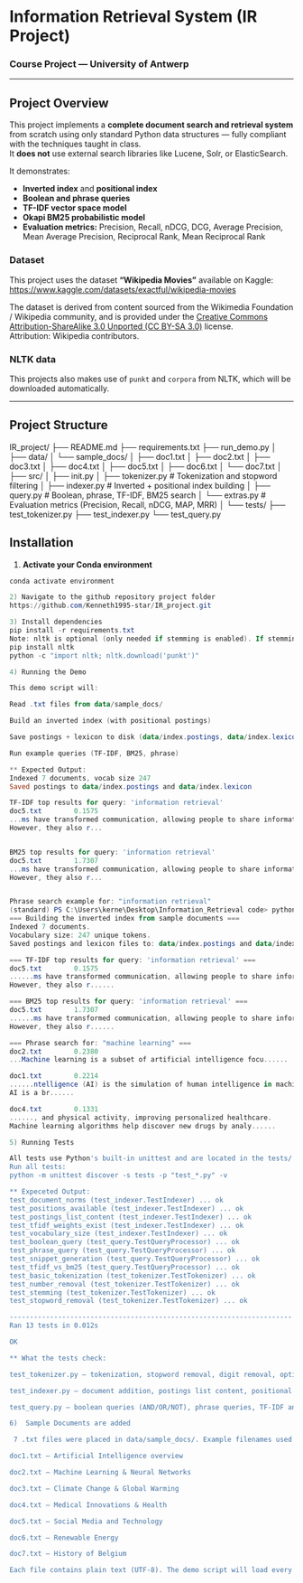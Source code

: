 # Information Retrieval System (IR Project)

### Course Project — University of Antwerp

---

## Project Overview

This project implements a **complete document search and retrieval system** from scratch using only standard Python data structures — fully compliant with the techniques taught in class.  
It **does not** use external search libraries like Lucene, Solr, or ElasticSearch.

It demonstrates:
- **Inverted index** and **positional index**
- **Boolean and phrase queries**
- **TF-IDF vector space model**
- **Okapi BM25 probabilistic model**
- **Evaluation metrics:** Precision, Recall, nDCG, DCG, Average Precision, Mean Average Precision, Reciprocal Rank, Mean Reciprocal Rank

### Dataset  
This project uses the dataset **“Wikipedia Movies”** available on Kaggle:  
https://www.kaggle.com/datasets/exactful/wikipedia-movies  

The dataset is derived from content sourced from the Wikimedia Foundation / Wikipedia community, and is provided under the [Creative Commons Attribution-ShareAlike 3.0 Unported (CC BY-SA 3.0)](https://creativecommons.org/licenses/by-sa/3.0/) license.  
Attribution: Wikipedia contributors. 

### NLTK data
This projects also makes use of `punkt` and `corpora` from NLTK, which will be downloaded automatically.

---

## Project Structure
IR_project/
├── README.md
├── requirements.txt
├── run_demo.py
│
├── data/
│ └── sample_docs/
│ ├── doc1.txt
│ ├── doc2.txt
│ ├── doc3.txt
│ ├── doc4.txt
│ ├── doc5.txt
│ ├── doc6.txt
│ └── doc7.txt
│
├── src/
│ ├── init.py
│ ├── tokenizer.py # Tokenization and stopword filtering
│ ├── indexer.py # Inverted + positional index building
│ ├── query.py # Boolean, phrase, TF-IDF, BM25 search
│ └── extras.py # Evaluation metrics (Precision, Recall, nDCG, MAP, MRR)
│
└── tests/
├── test_tokenizer.py
├── test_indexer.py
└── test_query.py

##  Installation

1) **Activate your Conda environment**

```powershell
conda activate environment

2) Navigate to the github repository project folder
https://github.com/Kenneth1995-star/IR_project.git

3) Install dependencies
pip install -r requirements.txt
Note: nltk is optional (only needed if stemming is enabled). If stemming support is needed, install nltk and download the required resources:
pip install nltk
python -c "import nltk; nltk.download('punkt')"

4) Running the Demo

This demo script will:

Read .txt files from data/sample_docs/

Build an inverted index (with positional postings)

Save postings + lexicon to disk (data/index.postings, data/index.lexicon)

Run example queries (TF-IDF, BM25, phrase)

** Expected Output:
Indexed 7 documents, vocab size 247
Saved postings to data/index.postings and data/index.lexicon

TF-IDF top results for query: 'information retrieval'
doc5.txt        0.1575
...ms have transformed communication, allowing people to share information instantly across the world.
However, they also r...


BM25 top results for query: 'information retrieval'
doc5.txt        1.7307
...ms have transformed communication, allowing people to share information instantly across the world.
However, they also r...


Phrase search example for: "information retrieval"
(standard) PS C:\Users\kerne\Desktop\Information_Retrieval code> python run_demo.py
=== Building the inverted index from sample documents ===
Indexed 7 documents.
Vocabulary size: 247 unique tokens.
Saved postings and lexicon files to: data/index.postings and data/index.lexicon

=== TF-IDF top results for query: 'information retrieval' ===
doc5.txt        0.1575
......ms have transformed communication, allowing people to share information instantly across the world.
However, they also r......

=== BM25 top results for query: 'information retrieval' ===
doc5.txt        1.7307
......ms have transformed communication, allowing people to share information instantly across the world.
However, they also r......

=== Phrase search for: "machine learning" ===
doc2.txt        0.2380
...Machine learning is a subset of artificial intelligence focu......

doc1.txt        0.2214
......ntelligence (AI) is the simulation of human intelligence in machines that are programmed to think and learn.
AI is a br......

doc4.txt        0.1331
......, and physical activity, improving personalized healthcare.
Machine learning algorithms help discover new drugs by analy......

5) Running Tests

All tests use Python's built-in unittest and are located in the tests/ folder.
Run all tests: 
python -m unittest discover -s tests -p "test_*.py" -v

** Expeceted Output:
test_document_norms (test_indexer.TestIndexer) ... ok
test_positions_available (test_indexer.TestIndexer) ... ok
test_postings_list_content (test_indexer.TestIndexer) ... ok
test_tfidf_weights_exist (test_indexer.TestIndexer) ... ok
test_vocabulary_size (test_indexer.TestIndexer) ... ok
test_boolean_query (test_query.TestQueryProcessor) ... ok
test_phrase_query (test_query.TestQueryProcessor) ... ok
test_snippet_generation (test_query.TestQueryProcessor) ... ok
test_tfidf_vs_bm25 (test_query.TestQueryProcessor) ... ok
test_basic_tokenization (test_tokenizer.TestTokenizer) ... ok
test_number_removal (test_tokenizer.TestTokenizer) ... ok
test_stemming (test_tokenizer.TestTokenizer) ... ok
test_stopword_removal (test_tokenizer.TestTokenizer) ... ok

----------------------------------------------------------------------
Ran 13 tests in 0.012s

OK

** What the tests check:

test_tokenizer.py — tokenization, stopword removal, digit removal, optional stemming

test_indexer.py — document addition, postings list content, positional info, TF-IDF precomputation, docs norms

test_query.py — boolean queries (AND/OR/NOT), phrase queries, TF-IDF and BM25 ranking, snippet generation

6)  Sample Documents are added

 7 .txt files were placed in data/sample_docs/. Example filenames used in this project:

doc1.txt — Artificial Intelligence overview

doc2.txt — Machine Learning & Neural Networks

doc3.txt — Climate Change & Global Warming

doc4.txt — Medical Innovations & Health

doc5.txt — Social Media and Technology

doc6.txt — Renewable Energy

doc7.txt — History of Belgium

Each file contains plain text (UTF-8). The demo script will load every .txt file in that directory automatically.


